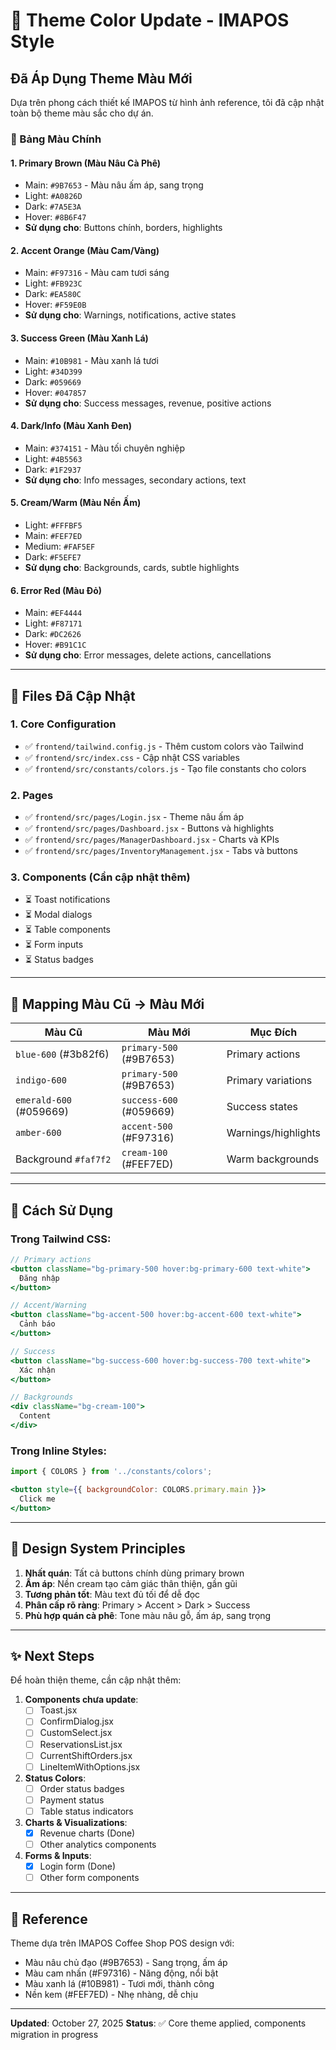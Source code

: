 # 🎨 Theme Color Update - IMAPOS Style

## Đã Áp Dụng Theme Màu Mới

Dựa trên phong cách thiết kế IMAPOS từ hình ảnh reference, tôi đã cập nhật toàn bộ theme màu sắc cho dự án.

### 🎨 Bảng Màu Chính

#### 1. **Primary Brown** (Màu Nâu Cà Phê)
- Main: `#9B7653` - Màu nâu ấm áp, sang trọng
- Light: `#A0826D` 
- Dark: `#7A5E3A`
- Hover: `#8B6F47`
- **Sử dụng cho**: Buttons chính, borders, highlights

#### 2. **Accent Orange** (Màu Cam/Vàng)
- Main: `#F97316` - Màu cam tươi sáng
- Light: `#FB923C`
- Dark: `#EA580C`
- Hover: `#F59E0B`
- **Sử dụng cho**: Warnings, notifications, active states

#### 3. **Success Green** (Màu Xanh Lá)
- Main: `#10B981` - Màu xanh lá tươi
- Light: `#34D399`
- Dark: `#059669`
- Hover: `#047857`
- **Sử dụng cho**: Success messages, revenue, positive actions

#### 4. **Dark/Info** (Màu Xanh Đen)
- Main: `#374151` - Màu tối chuyên nghiệp
- Light: `#4B5563`
- Dark: `#1F2937`
- **Sử dụng cho**: Info messages, secondary actions, text

#### 5. **Cream/Warm** (Màu Nền Ấm)
- Light: `#FFFBF5`
- Main: `#FEF7ED`
- Medium: `#FAF5EF`
- Dark: `#F5EFE7`
- **Sử dụng cho**: Backgrounds, cards, subtle highlights

#### 6. **Error Red** (Màu Đỏ)
- Main: `#EF4444`
- Light: `#F87171`
- Dark: `#DC2626`
- Hover: `#B91C1C`
- **Sử dụng cho**: Error messages, delete actions, cancellations

---

## 📝 Files Đã Cập Nhật

### 1. **Core Configuration**
- ✅ `frontend/tailwind.config.js` - Thêm custom colors vào Tailwind
- ✅ `frontend/src/index.css` - Cập nhật CSS variables
- ✅ `frontend/src/constants/colors.js` - Tạo file constants cho colors

### 2. **Pages**
- ✅ `frontend/src/pages/Login.jsx` - Theme nâu ấm áp
- ✅ `frontend/src/pages/Dashboard.jsx` - Buttons và highlights
- ✅ `frontend/src/pages/ManagerDashboard.jsx` - Charts và KPIs
- ✅ `frontend/src/pages/InventoryManagement.jsx` - Tabs và buttons

### 3. **Components** (Cần cập nhật thêm)
- ⏳ Toast notifications
- ⏳ Modal dialogs
- ⏳ Table components
- ⏳ Form inputs
- ⏳ Status badges

---

## 🎯 Mapping Màu Cũ → Màu Mới

| Màu Cũ | Màu Mới | Mục Đích |
|--------|---------|----------|
| `blue-600` (#3b82f6) | `primary-500` (#9B7653) | Primary actions |
| `indigo-600` | `primary-500` (#9B7653) | Primary variations |
| `emerald-600` (#059669) | `success-600` (#059669) | Success states |
| `amber-600` | `accent-500` (#F97316) | Warnings/highlights |
| Background `#faf7f2` | `cream-100` (#FEF7ED) | Warm backgrounds |

---

## 🚀 Cách Sử Dụng

### Trong Tailwind CSS:
```jsx
// Primary actions
<button className="bg-primary-500 hover:bg-primary-600 text-white">
  Đăng nhập
</button>

// Accent/Warning
<button className="bg-accent-500 hover:bg-accent-600 text-white">
  Cảnh báo
</button>

// Success
<button className="bg-success-600 hover:bg-success-700 text-white">
  Xác nhận
</button>

// Backgrounds
<div className="bg-cream-100">
  Content
</div>
```

### Trong Inline Styles:
```jsx
import { COLORS } from '../constants/colors';

<button style={{ backgroundColor: COLORS.primary.main }}>
  Click me
</button>
```

---

## 🎨 Design System Principles

1. **Nhất quán**: Tất cả buttons chính dùng primary brown
2. **Ấm áp**: Nền cream tạo cảm giác thân thiện, gần gũi
3. **Tương phản tốt**: Màu text đủ tối để dễ đọc
4. **Phân cấp rõ ràng**: Primary > Accent > Dark > Success
5. **Phù hợp quán cà phê**: Tone màu nâu gỗ, ấm áp, sang trọng

---

## ✨ Next Steps

Để hoàn thiện theme, cần cập nhật thêm:

1. **Components chưa update**:
   - [ ] Toast.jsx
   - [ ] ConfirmDialog.jsx
   - [ ] CustomSelect.jsx
   - [ ] ReservationsList.jsx
   - [ ] CurrentShiftOrders.jsx
   - [ ] LineItemWithOptions.jsx

2. **Status Colors**:
   - [ ] Order status badges
   - [ ] Payment status
   - [ ] Table status indicators

3. **Charts & Visualizations**:
   - [x] Revenue charts (Done)
   - [ ] Other analytics components

4. **Forms & Inputs**:
   - [x] Login form (Done)
   - [ ] Other form components

---

## 📸 Reference

Theme dựa trên IMAPOS Coffee Shop POS design với:
- Màu nâu chủ đạo (#9B7653) - Sang trọng, ấm áp
- Màu cam nhấn (#F97316) - Năng động, nổi bật
- Màu xanh lá (#10B981) - Tươi mới, thành công
- Nền kem (#FEF7ED) - Nhẹ nhàng, dễ chịu

---

**Updated**: October 27, 2025
**Status**: ✅ Core theme applied, components migration in progress
